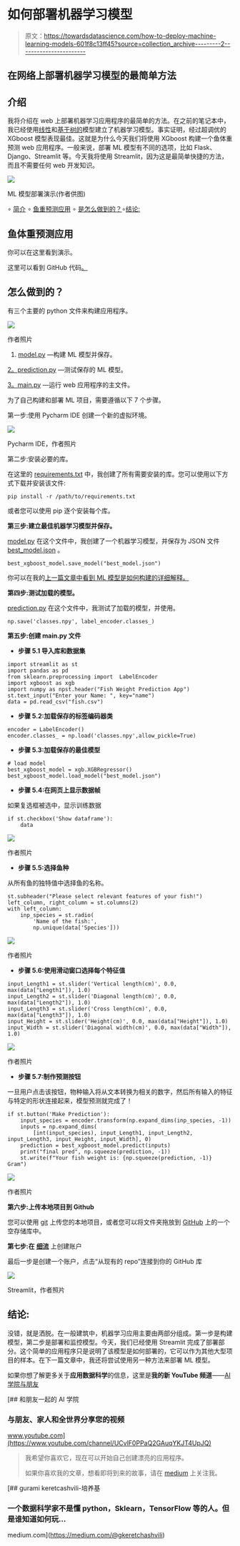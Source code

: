 # 如何部署机器学习模型

> 原文：<https://towardsdatascience.com/how-to-deploy-machine-learning-models-601f8c13ff45?source=collection_archive---------2----------------------->

## 在网络上部署机器学习模型的最简单方法

## 介绍

我将介绍在 web 上部署机器学习应用程序的最简单的方法。在之前的笔记本中，我已经使用[线性](/fish-weight-prediction-regression-analysis-for-beginners-part-1-8e43b0cb07e)和[基于树的](/regression-analysis-for-beginners-using-tree-based-methods-2b65bd193a7)模型建立了机器学习模型。事实证明，经过超调优的 XGboost 模型表现最佳。这就是为什么今天我们将使用 XGboost 构建一个鱼体重预测 web 应用程序。一般来说，部署 ML 模型有不同的选项，比如 Flask、Django、Streamlit 等。今天我将使用 Streamlit，因为这是最简单快捷的方法，而且不需要任何 web 开发知识。

![](img/f4df6b85d58755c53f8368e92532de12.png)

ML 模型部署演示(作者供图)

∘ [简介](#5799)
∘ [鱼重预测应用](#03c7)
∘ [是怎么做到的？](#aaab)∘[结论:](#e217)

## 鱼体重预测应用

你可以在这里看到演示。

这里可以看到 GitHub 代码[。](https://github.com/gurokeretcha/FishWeightPredictionApplication)

## 怎么做到的？

有三个主要的 python 文件来构建应用程序。

![](img/7018c0f8f002293e81e7e89223ca14bd.png)

作者照片

1.  [model.py](https://github.com/gurokeretcha/FishWeightPredictionApplication/blob/master/model.py) —构建 ML 模型并保存。

[2。prediction.py](https://github.com/gurokeretcha/FishWeightPredictionApplication/blob/master/prediction.py) —测试保存的 ML 模型。

[3。main.py](https://github.com/gurokeretcha/FishWeightPredictionApplication/blob/master/main.py) —运行 web 应用程序的主文件。

为了自己构建和部署 ML 项目，需要遵循以下 7 个步骤。

第一步:使用 Pycharm IDE 创建一个新的虚拟环境。

![](img/9031543e5c5049e0c3363b6ce540eeff.png)

Pycharm IDE，作者照片

第二步:安装必要的库。

在这里的 [requirements.txt](https://github.com/gurokeretcha/FishWeightPredictionApplication/blob/master/requirements.txt) 中，我创建了所有需要安装的库。您可以使用以下方式下载并安装该文件:

```
pip install -r /path/to/requirements.txt
```

或者您可以使用 pip 逐个安装每个库。

**第三步:建立最佳机器学习模型并保存。**

[model.py](https://github.com/gurokeretcha/FishWeightPredictionApplication/blob/master/model.py) 在这个文件中，我创建了一个机器学习模型，并保存为 JSON 文件 [best_model.json](https://github.com/gurokeretcha/FishWeightPredictionApplication/blob/master/best_model.json) 。

```
best_xgboost_model.save_model("best_model.json")
```

你可以在我的[上一篇文章中看到 ML 模型是如何构建的详细解释。](/regression-analysis-for-beginners-using-tree-based-methods-2b65bd193a7)

**第四步:测试加载的模型。**

[prediction.py](https://github.com/gurokeretcha/FishWeightPredictionApplication/blob/master/prediction.py) 在这个文件中，我测试了加载的模型，并使用。

```
np.save('classes.npy', label_encoder.classes_)
```

**第五步:创建 main.py 文件**

*   **步骤 5.1 导入库和数据集**

```
import streamlit as st
import pandas as pd
from sklearn.preprocessing import  LabelEncoder
import xgboost as xgb
import numpy as npst.header("Fish Weight Prediction App")
st.text_input("Enter your Name: ", key="name")
data = pd.read_csv("fish.csv")
```

*   **步骤 5.2:加载保存的标签编码器类**

```
encoder = LabelEncoder()
encoder.classes_ = np.load('classes.npy',allow_pickle=True)
```

*   **步骤 5.3:加载保存的最佳模型**

```
# load model
best_xgboost_model = xgb.XGBRegressor()
best_xgboost_model.load_model("best_model.json")
```

*   **步骤 5.4:在网页上显示数据帧**

如果复选框被选中，显示训练数据

```
if st.checkbox('Show dataframe'):
    data
```

![](img/549b80d145bb177100a89f4ea0f2e66c.png)

作者照片

*   **步骤 5.5:选择鱼种**

从所有鱼的独特值中选择鱼的名称。

```
st.subheader("Please select relevant features of your fish!")
left_column, right_column = st.columns(2)
with left_column:
    inp_species = st.radio(
        'Name of the fish:',
        np.unique(data['Species']))
```

![](img/d1aa33af71c50bea95cf2d6f9ba58ed5.png)

作者照片

*   **步骤 5.6:使用滑动窗口选择每个特征值**

```
input_Length1 = st.slider('Vertical length(cm)', 0.0, max(data["Length1"]), 1.0)
input_Length2 = st.slider('Diagonal length(cm)', 0.0, max(data["Length2"]), 1.0)
input_Length3 = st.slider('Cross length(cm)', 0.0, max(data["Length3"]), 1.0)
input_Height = st.slider('Height(cm)', 0.0, max(data["Height"]), 1.0)
input_Width = st.slider('Diagonal width(cm)', 0.0, max(data["Width"]), 1.0)
```

![](img/874ed7ac43087a46c0706c2a6f898d85.png)

作者照片

*   **步骤 5.7:制作预测按钮**

一旦用户点击该按钮，物种输入将从文本转换为相关的数字，然后所有输入的特征与特定的形状连接起来，模型预测就完成了！

```
if st.button('Make Prediction'):
    input_species = encoder.transform(np.expand_dims(inp_species, -1))
    inputs = np.expand_dims(
        [int(input_species), input_Length1, input_Length2, input_Length3, input_Height, input_Width], 0)
    prediction = best_xgboost_model.predict(inputs)
    print("final pred", np.squeeze(prediction, -1))
    st.write(f"Your fish weight is: {np.squeeze(prediction, -1)} Gram")
```

![](img/8cfb2ea40aea12212394121a2b649929.png)

作者照片

**第六步:上传本地项目到 Github**

您可以使用 [git](https://git-scm.com/) 上传您的本地项目，或者您可以将文件夹拖放到 [GitHub](https://github.com/) 上的一个空存储库中。

**第七步:在** [**细流**](https://streamlit.io/) 上创建账户

最后一步是创建一个账户，点击“从现有的 repo”连接到你的 GitHub 库

![](img/c5d25cae0aa2ddf29c85f940a485f684.png)

Streamlit，作者照片

## 结论:

没错，就是洒脱。在一般建筑中，机器学习应用主要由两部分组成。第一步是构建模型，第二步是部署和监控模型。今天，我们已经使用 Streamlit 完成了部署部分。这个简单的应用程序只是说明了该模型是如何部署的，它可以作为其他大型项目的样本。在下一篇文章中，我还将尝试使用另一种方法来部署 ML 模型。

如果你想了解更多关于**应用数据科学**的信息，这里是**我的新 YouTube 频道**——[AI 学院与朋友](https://www.youtube.com/channel/UCvlF0PPaQ2GAuqYKJT4UpJQ)

[](https://www.youtube.com/channel/UCvlF0PPaQ2GAuqYKJT4UpJQ) [## 和朋友一起的 AI 学院

### 与朋友、家人和全世界分享您的视频

www.youtube.com](https://www.youtube.com/channel/UCvlF0PPaQ2GAuqYKJT4UpJQ) 

> 我希望你喜欢它，现在可以开始自己创建漂亮的应用程序。
> 
> 如果你喜欢我的文章，想看即将到来的故事，请在 [medium](https://medium.com/@gkeretchashvili) 上关注我。

[](https://medium.com/@gkeretchashvili) [## gurami keretcashvili-培养基

### 一个数据科学家不是懂 python，Sklearn，TensorFlow 等的人。但是谁知道如何玩…

medium.com](https://medium.com/@gkeretchashvili)